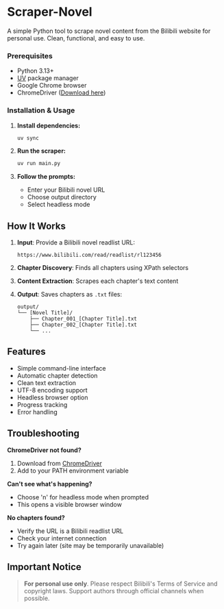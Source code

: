 # Scraper-Novel

A simple Python tool to scrape novel content from the Bilibili website for personal use. Clean, functional, and easy to use.

### Prerequisites
- Python 3.13+ 
- [UV](https://docs.astral.sh/uv/) package manager
- Google Chrome browser
- ChromeDriver ([Download here](https://chromedriver.chromium.org/))

### Installation & Usage

1. **Install dependencies:**
   ```bash
   uv sync
   ```

2. **Run the scraper:**
   ```bash
   uv run main.py
   ```

3. **Follow the prompts:**
   - Enter your Bilibili novel URL
   - Choose output directory 
   - Select headless mode

## How It Works

1. **Input**: Provide a Bilibili novel readlist URL:
   ```
   https://www.bilibili.com/read/readlist/rl123456
   ```

2. **Chapter Discovery**: Finds all chapters using XPath selectors
   
3. **Content Extraction**: Scrapes each chapter's text content

4. **Output**: Saves chapters as `.txt` files:
   ```
   output/
   └── [Novel Title]/
       ├── Chapter_001_[Chapter Title].txt
       ├── Chapter_002_[Chapter Title].txt
       └── ...
   ```

## Features

- Simple command-line interface
- Automatic chapter detection  
- Clean text extraction
- UTF-8 encoding support
- Headless browser option
- Progress tracking
- Error handling

## Troubleshooting

**ChromeDriver not found?**
1. Download from [ChromeDriver](https://chromedriver.chromium.org/)
2. Add to your PATH environment variable

**Can't see what's happening?**
- Choose 'n' for headless mode when prompted
- This opens a visible browser window

**No chapters found?**
- Verify the URL is a Bilibili readlist URL
- Check your internet connection
- Try again later (site may be temporarily unavailable)

## Important Notice

> **For personal use only**. Please respect Bilibili's Terms of Service and copyright laws. Support authors through official channels when possible.
